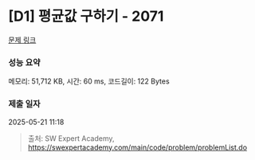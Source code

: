 # [D1] 평균값 구하기 - 2071 

[문제 링크](https://swexpertacademy.com/main/code/problem/problemDetail.do?contestProbId=AV5QRnJqA5cDFAUq) 

### 성능 요약

메모리: 51,712 KB, 시간: 60 ms, 코드길이: 122 Bytes

### 제출 일자

2025-05-21 11:18



> 출처: SW Expert Academy, https://swexpertacademy.com/main/code/problem/problemList.do
